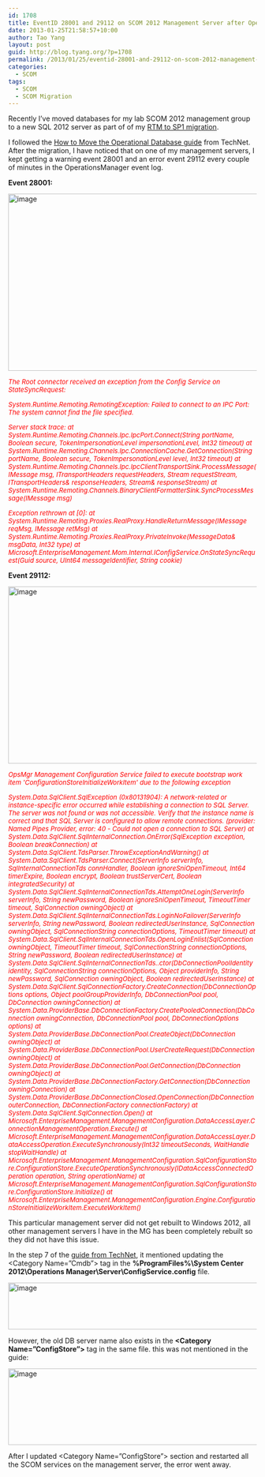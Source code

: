 ```yaml
---
id: 1708
title: EventID 28001 and 29112 on SCOM 2012 Management Server after Operational Database Move
date: 2013-01-25T21:58:57+10:00
author: Tao Yang
layout: post
guid: http://blog.tyang.org/?p=1708
permalink: /2013/01/25/eventid-28001-and-29112-on-scom-2012-management-server-after-operational-database-move/
categories:
  - SCOM
tags:
  - SCOM
  - SCOM Migration
---
```

Recently I’ve moved databases for my lab SCOM 2012 management group to a new SQL 2012 server as part of of my <a href="http://blog.tyang.org/2013/01/08/migrating-opsmgr-2012-rtm-to-opsmgr-2012-sp1/">RTM to SP1 migration</a>.

I followed the <a href="http://technet.microsoft.com/en-us/library/hh278848.aspx">How to Move the Operational Database guide</a> from TechNet. After the migration, I have noticed that on one of my management servers, I kept getting a warning event 28001 and an error event 29112 every couple of minutes in the OperationsManager event log.

<strong>Event 28001:</strong>

<a href="http://blog.tyang.org/wp-content/uploads/2013/01/image1.png"><img style="background-image: none; padding-top: 0px; padding-left: 0px; display: inline; padding-right: 0px; border: 0px;" title="image" alt="image" src="http://blog.tyang.org/wp-content/uploads/2013/01/image_thumb1.png" width="580" height="359" border="0" /></a>

<em><span style="color: #ff0000; font-size: small;">The Root connector received an exception from the Config Service on StateSyncRequest: </span></em>

<em><span style="color: #ff0000; font-size: small;">System.Runtime.Remoting.RemotingException: Failed to connect to an IPC Port: The system cannot find the file specified.
</span></em>

<em><span style="color: #ff0000; font-size: small;">Server stack trace:
at System.Runtime.Remoting.Channels.Ipc.IpcPort.Connect(String portName, Boolean secure, TokenImpersonationLevel impersonationLevel, Int32 timeout)
at System.Runtime.Remoting.Channels.Ipc.ConnectionCache.GetConnection(String portName, Boolean secure, TokenImpersonationLevel level, Int32 timeout)
at System.Runtime.Remoting.Channels.Ipc.IpcClientTransportSink.ProcessMessage(IMessage msg, ITransportHeaders requestHeaders, Stream requestStream, ITransportHeaders&amp; responseHeaders, Stream&amp; responseStream)
at System.Runtime.Remoting.Channels.BinaryClientFormatterSink.SyncProcessMessage(IMessage msg)</span></em>

<em><span style="color: #ff0000; font-size: small;">Exception rethrown at [0]:
at System.Runtime.Remoting.Proxies.RealProxy.HandleReturnMessage(IMessage reqMsg, IMessage retMsg)
at System.Runtime.Remoting.Proxies.RealProxy.PrivateInvoke(MessageData&amp; msgData, Int32 type)
at Microsoft.EnterpriseManagement.Mom.Internal.IConfigService.OnStateSyncRequest(Guid source, UInt64 messageIdentifier, String cookie)</span></em>

<strong>Event 29112:</strong>

<a href="http://blog.tyang.org/wp-content/uploads/2013/01/image2.png"><img style="background-image: none; padding-top: 0px; padding-left: 0px; display: inline; padding-right: 0px; border: 0px;" title="image" alt="image" src="http://blog.tyang.org/wp-content/uploads/2013/01/image_thumb2.png" width="580" height="359" border="0" /></a>

<span style="color: #ff0000; font-size: small;"><em>OpsMgr Management Configuration Service failed to execute bootstrap work item 'ConfigurationStoreInitializeWorkItem' due to the following exception</em></span>

<span style="color: #ff0000; font-size: small;"><em>System.Data.SqlClient.SqlException (0x80131904): A network-related or instance-specific error occurred while establishing a connection to SQL Server. The server was not found or was not accessible. Verify that the instance name is correct and that SQL Server is configured to allow remote connections. (provider: Named Pipes Provider, error: 40 - Could not open a connection to SQL Server)
at System.Data.SqlClient.SqlInternalConnection.OnError(SqlException exception, Boolean breakConnection)
at System.Data.SqlClient.TdsParser.ThrowExceptionAndWarning()
at System.Data.SqlClient.TdsParser.Connect(ServerInfo serverInfo, SqlInternalConnectionTds connHandler, Boolean ignoreSniOpenTimeout, Int64 timerExpire, Boolean encrypt, Boolean trustServerCert, Boolean integratedSecurity)
at System.Data.SqlClient.SqlInternalConnectionTds.AttemptOneLogin(ServerInfo serverInfo, String newPassword, Boolean ignoreSniOpenTimeout, TimeoutTimer timeout, SqlConnection owningObject)
at System.Data.SqlClient.SqlInternalConnectionTds.LoginNoFailover(ServerInfo serverInfo, String newPassword, Boolean redirectedUserInstance, SqlConnection owningObject, SqlConnectionString connectionOptions, TimeoutTimer timeout)
at System.Data.SqlClient.SqlInternalConnectionTds.OpenLoginEnlist(SqlConnection owningObject, TimeoutTimer timeout, SqlConnectionString connectionOptions, String newPassword, Boolean redirectedUserInstance)
at System.Data.SqlClient.SqlInternalConnectionTds..ctor(DbConnectionPoolIdentity identity, SqlConnectionString connectionOptions, Object providerInfo, String newPassword, SqlConnection owningObject, Boolean redirectedUserInstance)
at System.Data.SqlClient.SqlConnectionFactory.CreateConnection(DbConnectionOptions options, Object poolGroupProviderInfo, DbConnectionPool pool, DbConnection owningConnection)
at System.Data.ProviderBase.DbConnectionFactory.CreatePooledConnection(DbConnection owningConnection, DbConnectionPool pool, DbConnectionOptions options)
at System.Data.ProviderBase.DbConnectionPool.CreateObject(DbConnection owningObject)
at System.Data.ProviderBase.DbConnectionPool.UserCreateRequest(DbConnection owningObject)
at System.Data.ProviderBase.DbConnectionPool.GetConnection(DbConnection owningObject)
at System.Data.ProviderBase.DbConnectionFactory.GetConnection(DbConnection owningConnection)
at System.Data.ProviderBase.DbConnectionClosed.OpenConnection(DbConnection outerConnection, DbConnectionFactory connectionFactory)
at System.Data.SqlClient.SqlConnection.Open()
at Microsoft.EnterpriseManagement.ManagementConfiguration.DataAccessLayer.ConnectionManagementOperation.Execute()
at Microsoft.EnterpriseManagement.ManagementConfiguration.DataAccessLayer.DataAccessOperation.ExecuteSynchronously(Int32 timeoutSeconds, WaitHandle stopWaitHandle)
at Microsoft.EnterpriseManagement.ManagementConfiguration.SqlConfigurationStore.ConfigurationStore.ExecuteOperationSynchronously(IDataAccessConnectedOperation operation, String operationName)
at Microsoft.EnterpriseManagement.ManagementConfiguration.SqlConfigurationStore.ConfigurationStore.Initialize()
at Microsoft.EnterpriseManagement.ManagementConfiguration.Engine.ConfigurationStoreInitializeWorkItem.ExecuteWorkItem()</em></span>

This particular management server did not get rebuilt to Windows 2012, all other management servers I have in the MG has been completely rebuilt so they did not have this issue.

In the step 7 of the <a href="http://technet.microsoft.com/en-us/library/hh278848.aspx">guide from TechNet</a>, it mentioned updating the &lt;Category Name=”Cmdb”&gt; tag in the <strong>%ProgramFiles%\System Center 2012\Operations Manager\Server\ConfigService.config</strong> file.

<a href="http://blog.tyang.org/wp-content/uploads/2013/01/image3.png"><img style="background-image: none; padding-top: 0px; padding-left: 0px; display: inline; padding-right: 0px; border: 0px;" title="image" alt="image" src="http://blog.tyang.org/wp-content/uploads/2013/01/image_thumb3.png" width="580" height="95" border="0" /></a>

However, the old DB server name also exists in the <strong>&lt;Category Name=”ConfigStore”&gt;</strong> tag in the same file. this was not mentioned in the guide:

<a href="http://blog.tyang.org/wp-content/uploads/2013/01/image4.png"><img style="background-image: none; padding-top: 0px; padding-left: 0px; display: inline; padding-right: 0px; border: 0px;" title="image" alt="image" src="http://blog.tyang.org/wp-content/uploads/2013/01/image_thumb4.png" width="580" height="155" border="0" /></a>

After I updated &lt;Category Name=”ConfigStore”&gt; section and restarted all the SCOM services on the management server, the error went away.